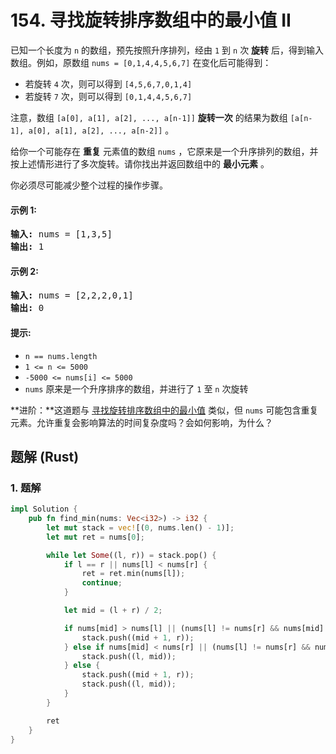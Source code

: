# 154. 寻找旋转排序数组中的最小值 II
已知一个长度为 `n` 的数组，预先按照升序排列，经由 `1` 到 `n` 次 **旋转** 后，得到输入数组。例如，原数组 `nums = [0,1,4,4,5,6,7]` 在变化后可能得到：
* 若旋转 `4` 次，则可以得到 `[4,5,6,7,0,1,4]`
* 若旋转 `7` 次，则可以得到 `[0,1,4,4,5,6,7]`

注意，数组 `[a[0], a[1], a[2], ..., a[n-1]]` **旋转一次** 的结果为数组 `[a[n-1], a[0], a[1], a[2], ..., a[n-2]]` 。

给你一个可能存在 **重复** 元素值的数组 `nums` ，它原来是一个升序排列的数组，并按上述情形进行了多次旋转。请你找出并返回数组中的 **最小元素** 。

你必须尽可能减少整个过程的操作步骤。

#### 示例 1:
<pre>
<strong>输入:</strong> nums = [1,3,5]
<strong>输出:</strong> 1
</pre>

#### 示例 2:
<pre>
<strong>输入:</strong> nums = [2,2,2,0,1]
<strong>输出:</strong> 0
</pre>

#### 提示:
* `n == nums.length`
* `1 <= n <= 5000`
* `-5000 <= nums[i] <= 5000`
* `nums` 原来是一个升序排序的数组，并进行了 `1` 至 `n` 次旋转

**进阶：**这道题与 [寻找旋转排序数组中的最小值](https://leetcode-cn.com/problems/find-minimum-in-rotated-sorted-array/description/) 类似，但 `nums` 可能包含重复元素。允许重复会影响算法的时间复杂度吗？会如何影响，为什么？

## 题解 (Rust)

### 1. 题解
```Rust
impl Solution {
    pub fn find_min(nums: Vec<i32>) -> i32 {
        let mut stack = vec![(0, nums.len() - 1)];
        let mut ret = nums[0];

        while let Some((l, r)) = stack.pop() {
            if l == r || nums[l] < nums[r] {
                ret = ret.min(nums[l]);
                continue;
            }

            let mid = (l + r) / 2;

            if nums[mid] > nums[l] || (nums[l] != nums[r] && nums[mid] == nums[l]) {
                stack.push((mid + 1, r));
            } else if nums[mid] < nums[r] || (nums[l] != nums[r] && nums[mid] == nums[r]) {
                stack.push((l, mid));
            } else {
                stack.push((mid + 1, r));
                stack.push((l, mid));
            }
        }

        ret
    }
}
```
